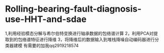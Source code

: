 # Rolling-bearing-fault-diagnosis-use-HHT-and-sdae
1,利用经验模态分解与希尔伯特变换进行轴承数据的包络谱计算
2，利用PCA对提取到的包络谱特征进行降维
3，将降维后的数据输入到堆栈降噪自动编码器进行分类器建模
有需要的加我qq2919218574
